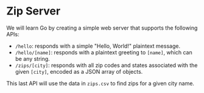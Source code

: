 # Zip Server

We will learn Go by creating a simple web server that supports the following APIs:

- `/hello`: responds with a simple "Hello, World!" plaintext message.
- `/hello/[name]`: responds with a plaintext greeting to `[name]`, which can be any string.
- `/zips/[city]`: responds with all zip codes and states associated with the given `[city]`, encoded as a JSON array of objects.

This last API will use the data in `zips.csv` to find zips for a given city name.